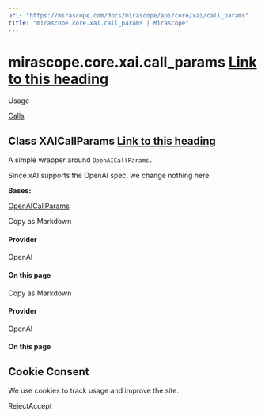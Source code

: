 ```yaml
---
url: "https://mirascope.com/docs/mirascope/api/core/xai/call_params"
title: "mirascope.core.xai.call_params | Mirascope"
---
```


# mirascope.core.xai.call\_params [Link to this heading](https://mirascope.com/docs/mirascope/api/core/xai/call_params\#mirascope-core-xai-call-params)

Usage

[Calls](https://mirascope.com/docs/mirascope/learn/calls#provider-specific-parameters)

## Class XAICallParams [Link to this heading](https://mirascope.com/docs/mirascope/api/core/xai/call_params\#xaicallparams)

A simple wrapper around `OpenAICallParams.`

Since xAI supports the OpenAI spec, we change nothing here.

**Bases:**

[OpenAICallParams](https://mirascope.com/docs/mirascope/api/core/openai/call_params#openaicallparams)

Copy as Markdown

#### Provider

OpenAI

#### On this page

Copy as Markdown

#### Provider

OpenAI

#### On this page

## Cookie Consent

We use cookies to track usage and improve the site.

RejectAccept